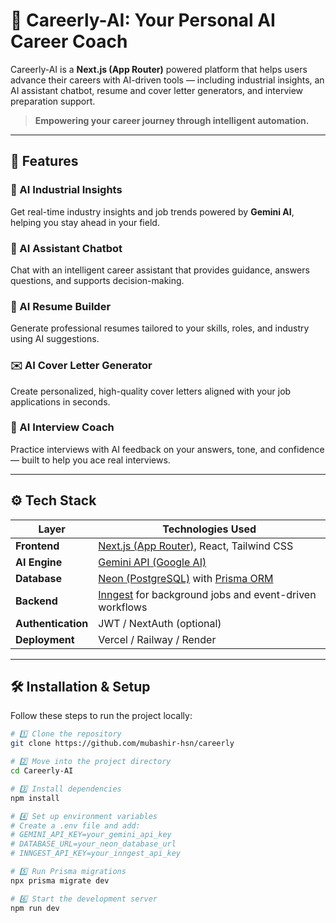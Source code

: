 # 🚀 Careerly-AI: Your Personal AI Career Coach

Careerly-AI is a **Next.js (App Router)** powered platform that helps users advance their careers with AI-driven tools — including industrial insights, an AI assistant chatbot, resume and cover letter generators, and interview preparation support.  

> **Empowering your career journey through intelligent automation.**

---

## 🧠 Features

### 🔹 AI Industrial Insights
Get real-time industry insights and job trends powered by **Gemini AI**, helping you stay ahead in your field.

### 💬 AI Assistant Chatbot
Chat with an intelligent career assistant that provides guidance, answers questions, and supports decision-making.

### 📝 AI Resume Builder
Generate professional resumes tailored to your skills, roles, and industry using AI suggestions.

### ✉️ AI Cover Letter Generator
Create personalized, high-quality cover letters aligned with your job applications in seconds.

### 🎯 AI Interview Coach
Practice interviews with AI feedback on your answers, tone, and confidence — built to help you ace real interviews.

---

## ⚙️ Tech Stack

| Layer | Technologies Used |
|-------|--------------------|
| **Frontend** | [Next.js (App Router)](https://nextjs.org/docs/app), React, Tailwind CSS |
| **AI Engine** | [Gemini API (Google AI)](https://ai.google.dev/gemini-api) |
| **Database** | [Neon (PostgreSQL)](https://neon.tech) with [Prisma ORM](https://www.prisma.io) |
| **Backend** | [Inngest](https://www.inngest.com) for background jobs and event-driven workflows |
| **Authentication** | JWT / NextAuth (optional) |
| **Deployment** | Vercel / Railway / Render |

---

## 🛠️ Installation & Setup

Follow these steps to run the project locally:

```bash
# 1️⃣ Clone the repository
git clone https://github.com/mubashir-hsn/careerly

# 2️⃣ Move into the project directory
cd Careerly-AI

# 3️⃣ Install dependencies
npm install

# 4️⃣ Set up environment variables
# Create a .env file and add:
# GEMINI_API_KEY=your_gemini_api_key
# DATABASE_URL=your_neon_database_url
# INNGEST_API_KEY=your_inngest_api_key

# 5️⃣ Run Prisma migrations
npx prisma migrate dev

# 6️⃣ Start the development server
npm run dev
